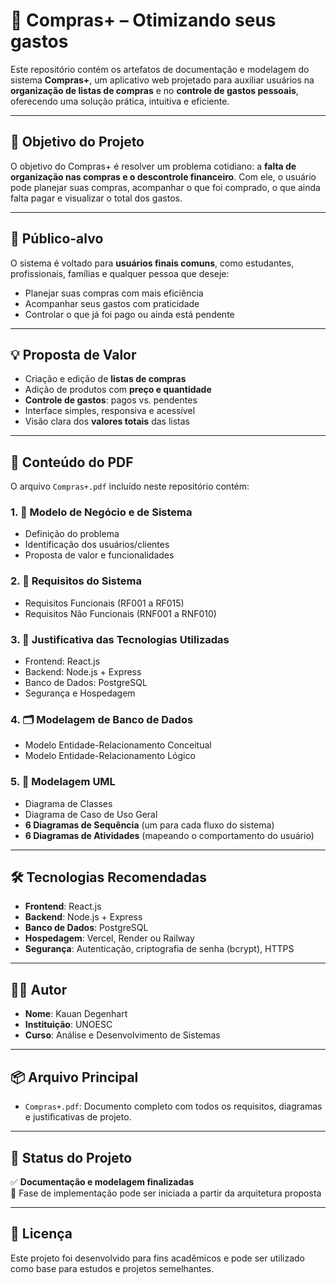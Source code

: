 # 🛒 Compras+ – Otimizando seus gastos

Este repositório contém os artefatos de documentação e modelagem do sistema **Compras+**, um aplicativo web projetado para auxiliar usuários na **organização de listas de compras** e no **controle de gastos pessoais**, oferecendo uma solução prática, intuitiva e eficiente.

---

## 📌 Objetivo do Projeto

O objetivo do Compras+ é resolver um problema cotidiano: a **falta de organização nas compras e o descontrole financeiro**. Com ele, o usuário pode planejar suas compras, acompanhar o que foi comprado, o que ainda falta pagar e visualizar o total dos gastos.

---

## 👤 Público-alvo

O sistema é voltado para **usuários finais comuns**, como estudantes, profissionais, famílias e qualquer pessoa que deseje:
- Planejar suas compras com mais eficiência
- Acompanhar seus gastos com praticidade
- Controlar o que já foi pago ou ainda está pendente

---

## 💡 Proposta de Valor

- Criação e edição de **listas de compras**
- Adição de produtos com **preço e quantidade**
- **Controle de gastos**: pagos vs. pendentes
- Interface simples, responsiva e acessível
- Visão clara dos **valores totais** das listas

---

## 📁 Conteúdo do PDF

O arquivo `Compras+.pdf` incluído neste repositório contém:

### 1. 📄 **Modelo de Negócio e de Sistema**
- Definição do problema
- Identificação dos usuários/clientes
- Proposta de valor e funcionalidades

### 2. 📃 **Requisitos do Sistema**
- Requisitos Funcionais (RF001 a RF015)
- Requisitos Não Funcionais (RNF001 a RNF010)

### 3. 🧪 **Justificativa das Tecnologias Utilizadas**
- Frontend: React.js
- Backend: Node.js + Express
- Banco de Dados: PostgreSQL
- Segurança e Hospedagem

### 4. 🗂️ **Modelagem de Banco de Dados**
- Modelo Entidade-Relacionamento Conceitual
- Modelo Entidade-Relacionamento Lógico

### 5. 📐 **Modelagem UML**
- Diagrama de Classes
- Diagrama de Caso de Uso Geral
- **6 Diagramas de Sequência** (um para cada fluxo do sistema)
- **6 Diagramas de Atividades** (mapeando o comportamento do usuário)

---

## 🛠️ Tecnologias Recomendadas

- **Frontend**: React.js
- **Backend**: Node.js + Express
- **Banco de Dados**: PostgreSQL
- **Hospedagem**: Vercel, Render ou Railway
- **Segurança**: Autenticação, criptografia de senha (bcrypt), HTTPS

---

## 👨‍🎓 Autor

- **Nome**: Kauan Degenhart
- **Instituição**: UNOESC
- **Curso**: Análise e Desenvolvimento de Sistemas

---

## 📦 Arquivo Principal

- `Compras+.pdf`: Documento completo com todos os requisitos, diagramas e justificativas de projeto.

---

## 📌 Status do Projeto

✅ **Documentação e modelagem finalizadas**  
🚧 Fase de implementação pode ser iniciada a partir da arquitetura proposta

---

## 📝 Licença

Este projeto foi desenvolvido para fins acadêmicos e pode ser utilizado como base para estudos e projetos semelhantes.

